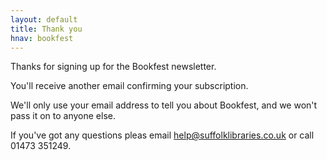 ```yaml
---
layout: default
title: Thank you
hnav: bookfest
---
```


Thanks for signing up for the Bookfest newsletter.

You'll receive another email confirming your subscription.

We'll only use your email address to tell you about Bookfest, and we won't pass it on to anyone else.

If you've got any questions pleas email help@suffolklibraries.co.uk or call 01473 351249.
